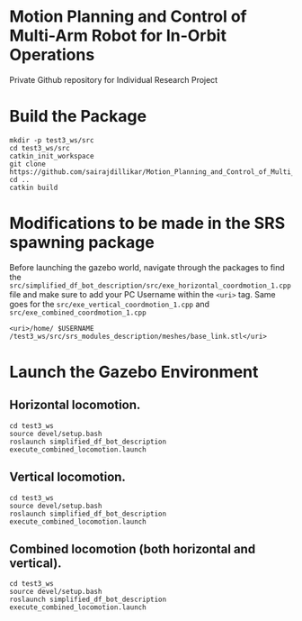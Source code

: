 # Motion Planning and Control of Multi-Arm Robot for In-Orbit Operations
Private Github repository for Individual Research Project

# Build the Package

````
mkdir -p test3_ws/src
cd test3_ws/src
catkin_init_workspace
git clone https://github.com/sairajdillikar/Motion_Planning_and_Control_of_Multi_Arm_Robot_for_In_Orbit_Operations.git
cd ..
catkin build
````

# Modifications to be made in the SRS spawning package

Before launching the gazebo world, navigate through the packages to find the `src/simplified_df_bot_description/src/exe_horizontal_coordmotion_1.cpp` file and make sure to add your PC Username within the `<uri>` tag. Same goes for the `src/exe_vertical_coordmotion_1.cpp` and `src/exe_combined_coordmotion_1.cpp`


    <uri>/home/ $USERNAME /test3_ws/src/srs_modules_description/meshes/base_link.stl</uri>

# Launch the Gazebo Environment

## Horizontal locomotion.

    cd test3_ws
    source devel/setup.bash
    roslaunch simplified_df_bot_description execute_combined_locomotion.launch

## Vertical locomotion.

    cd test3_ws
    source devel/setup.bash
    roslaunch simplified_df_bot_description execute_combined_locomotion.launch

## Combined locomotion (both horizontal and vertical).

    cd test3_ws
    source devel/setup.bash
    roslaunch simplified_df_bot_description execute_combined_locomotion.launch
